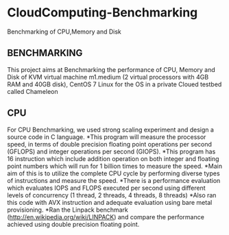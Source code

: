 # CloudComputing-Benchmarking
Benchmarking of CPU,Memory and Disk
## BENCHMARKING
This project aims at Benchmarking the performance of CPU, Memory and Disk of KVM virtual machine m1.medium (2 virtual processors with 4GB RAM and 40GB disk), CentOS 7 Linux for the OS in a private Cloued testbed called Chameleon
## CPU
For CPU Benchmarking, we used strong scaling experiment and design a source code in C language.
*This program will measure the processor speed, in terms of double precision floating point operations per second (GFLOPS) and integer operations per second (GIOPS).
*This program has 16 instruction which include addition operation on both integer and floating point numbers which will run for 1 billion times to measure the speed.
*Main aim of this is to utilize the complete CPU cycle by performing diverse types of instructions and measure the speed.
*There is a performance evaluation which evaluates IOPS and FLOPS executed per second using different levels of concurrency (1 thread, 2 threads, 4 threads, 8 threads)
*Also ran this code with AVX instruction and adequate evaluation using bare metal provisioning.
*Ran the Linpack benchmark (http://en.wikipedia.org/wiki/LINPACK) and compare the performance achieved using double precision floating point.
